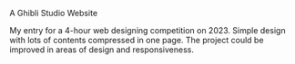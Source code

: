 A Ghibli Studio Website

My entry for a 4-hour web designing competition on 2023. Simple design with lots of contents compressed in one page. The project could be improved in areas of design and responsiveness.

